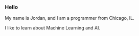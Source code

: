 ### Hello

My name is Jordan, and I am a programmer from Chicago, IL.

I like to learn about Machine Learning and AI.